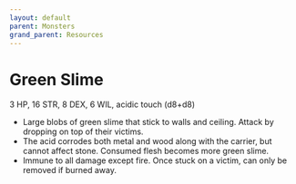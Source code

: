 ```yaml
---
layout: default
parent: Monsters
grand_parent: Resources
---
```


# Green Slime

3 HP, 16 STR, 8 DEX, 6 WIL, acidic touch (d8+d8)

- Large blobs of green slime that stick to walls and ceiling. Attack by dropping on top of their victims.
- The acid corrodes both metal and wood along with the carrier, but cannot affect stone. Consumed flesh becomes more green slime.
- Immune to all damage except fire. Once stuck on a victim, can only be removed if burned away.


